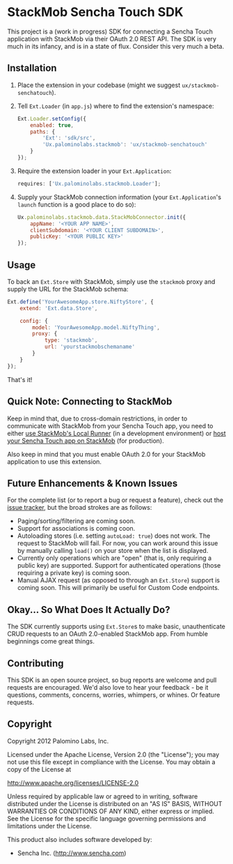 StackMob Sencha Touch SDK
=========================

This project is a (work in progress) SDK for connecting a Sencha Touch application with StackMob via their
OAuth 2.0 REST API.  The SDK is very much in its infancy, and is in a state of flux.  Consider this very
much a beta.

Installation
-----

1. Place the extension in your codebase (might we suggest `ux/stackmob-senchatouch`).
1. Tell `Ext.Loader` (in `app.js`) where to find the extension's namespace:

    ```javascript
    Ext.Loader.setConfig({
        enabled: true,
        paths: {
            'Ext': 'sdk/src',
            'Ux.palominolabs.stackmob': 'ux/stackmob-senchatouch'
        }
    });
    ```

1. Require the extension loader in your `Ext.Application`:

    ```javascript
    requires: ['Ux.palominolabs.stackmob.Loader'];
    ```

1. Supply your StackMob connection information (your `Ext.Application`'s `launch` function is a good place to do so):

    ```javascript
    Ux.palominolabs.stackmob.data.StackMobConnector.init({
        appName: '<YOUR APP NAME>',
        clientSubdomain: '<YOUR CLIENT SUBDOMAIN>',
        publicKey: '<YOUR PUBLIC KEY>'
    });
    ```

Usage
-----

To back an `Ext.Store` with StackMob, simply use the `stackmob` proxy and supply the URL for the StackMob schema:
```javascript
Ext.define('YourAwesomeApp.store.NiftyStore', {
    extend: 'Ext.data.Store',

    config: {
        model: 'YourAwesomeApp.model.NiftyThing',
        proxy: {
            type: 'stackmob',
            url: 'yourstackmobschemaname'
        }
    }
});
```

That's it!

Quick Note: Connecting to StackMob
----------------------

Keep in mind that, due to cross-domain restrictions, in order to communicate with StackMob from your
Sencha Touch app, you need to either [use StackMob's Local Runner](https://www.stackmob.com/platform/help/tutorials/html5_js_sdk#a-step_2_of_3:_running_this_file_locally)
(in a development environment) or [host your Sencha Touch app on StackMob](http://www.stackmob.com/devcenter/docs/Deploying-your-HTML5-App-to-Production)
(for production).

Also keep in mind that you must enable OAuth 2.0 for your StackMob application to use this extension.

Future Enhancements & Known Issues
----------------------------------

For the complete list (or to report a bug or request a feature), check out the
[issue tracker](https://github.com/tylerwolf/stackmob-senchatouch-sdk/issues), but the broad strokes are as follows:

- Paging/sorting/filtering are coming soon.
- Support for associations is coming coon.
- Autoloading stores (i.e. setting `autoLoad: true`) does not work.  The request to StackMob will fail.  For now,
 you can work around this issue by manually calling `load()` on your store when the list is displayed.
- Currently only operations which are "open" (that is, only requiring a public key) are supported.  Support
for authenticated operations (those requiring a private key) is coming soon.
- Manual AJAX request (as opposed to through an `Ext.Store`) support is coming soon.  This will primarily
be useful for Custom Code endpoints.

Okay... So What Does It Actually Do?
------------------------------------

The SDK currently supports using `Ext.Store`s to make basic, unauthenticate CRUD requests to an
OAuth 2.0-enabled StackMob app.  From humble beginnings come great things.

Contributing
------------

This SDK is an open source project, so bug reports are welcome and pull requests are encouraged.  We'd also love
to hear your feedback - be it questions, comments, concerns, worries, whimpers, or whines.  Or feature requests.

Copyright
---------

Copyright 2012 Palomino Labs, Inc.

Licensed under the Apache License, Version 2.0 (the "License");
you may not use this file except in compliance with the License.
You may obtain a copy of the License at

   http://www.apache.org/licenses/LICENSE-2.0

Unless required by applicable law or agreed to in writing, software
distributed under the License is distributed on an "AS IS" BASIS,
WITHOUT WARRANTIES OR CONDITIONS OF ANY KIND, either express or implied.
See the License for the specific language governing permissions and
limitations under the License.

This product also includes software developed by:

 - Sencha Inc. (http://www.sencha.com)